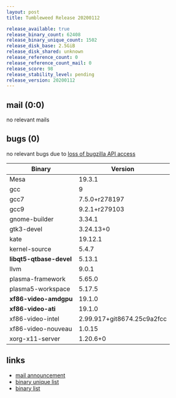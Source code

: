 ```yaml
---
layout: post
title: Tumbleweed Release 20200112

release_available: true
release_binary_count: 62408
release_binary_unique_count: 1502
release_disk_base: 2.5GiB
release_disk_shared: unknown
release_reference_count: 0
release_reference_count_mail: 0
release_score: 98
release_stability_level: pending
release_version: 20200112
---
```


## mail (0:0)

no relevant mails

## bugs (0)

<!--more-->

no relevant bugs due to [loss of bugzilla API access](https://bugzilla.opensuse.org/show_bug.cgi?id=1157722)

Binary | Version
--- | ---
Mesa | 19.3.1
gcc | 9
gcc7 | 7.5.0+r278197
gcc9 | 9.2.1+r279103
gnome-builder | 3.34.1
gtk3-devel | 3.24.13+0
kate | 19.12.1
kernel-source | 5.4.7
**libqt5-qtbase-devel** | 5.13.1
llvm | 9.0.1
plasma-framework | 5.65.0
plasma5-workspace | 5.17.5
**xf86-video-amdgpu** | 19.1.0
**xf86-video-ati** | 19.1.0
xf86-video-intel | 2.99.917+git8674.25c9a2fcc
xf86-video-nouveau | 1.0.15
xorg-x11-server | 1.20.6+0

## links

- [mail announcement](https://lists.opensuse.org/opensuse-factory/2020-01/msg00202.html)
- [binary unique list](http://download.opensuse.org/history/20200112/rpm.unique.list)
- [binary list](http://download.opensuse.org/history/20200112/rpm.list)
